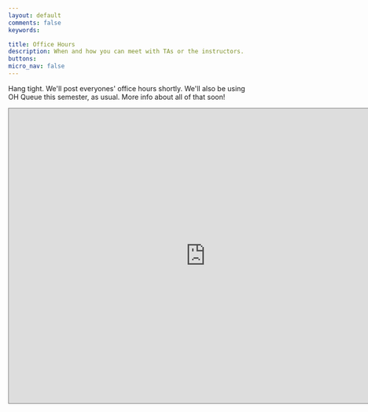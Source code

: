 ```yaml
---
layout: default
comments: false
keywords:

title: Office Hours
description: When and how you can meet with TAs or the instructors.
buttons:
micro_nav: false
---
```


Hang tight. We'll post everyones' office hours shortly. We'll also be using OH Queue this semester, as usual. More info about all of that soon!

<iframe src="https://calendar.google.com/calendar/embed?height=600&amp;wkst=1&amp;bgcolor=%23ffffff&amp;ctz=America%2FNew_York&amp;src=MTUtNDQwQGFuZHJldy5jbXUuZWR1&amp;color=%237986CB" style="border:solid 1px #777" width="800" height="600" frameborder="0" scrolling="no"></iframe>
